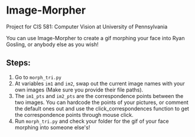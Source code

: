 # **Image-Morpher**

Project for CIS 581: Computer Vision at University of Pennsylvania

You can use Image-Morpher to create a gif morphing your face into Ryan Gosling, or anybody else as you wish!

## Steps:
  1. Go to `morph_tri.py`
  2. At variables `im1` and `im2`, swap out the current image names with your own images (Make sure you provide their file paths).
  3. The `im1_pts` and `im2_pts` are the correspondence points between the two images. You can hardcode the points of your pictures, or comment the default ones out and use the click_correspondences function to get the correspondence points through mouse click. 
  4. Run `morph_tri.py` and check your folder for the gif of your face morphing into someone else's!
  
